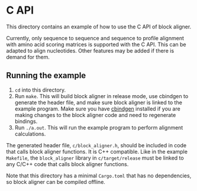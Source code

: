 # C API
This directory contains an example of how to use the C API of block aligner.

Currently, only sequence to sequence and sequence to profile alignment with
amino acid scoring matrices is supported with the C API. This can be adapted
to align nucleotides.
Other features may be added if there is demand for them.

## Running the example
1. `cd` into this directory.
2. Run `make`. This will build block aligner in release mode, use cbindgen
to generate the header file, and make sure block aligner is linked to the
example program. Make sure you have [cbindgen](https://github.com/eqrion/cbindgen) installed
if you are making changes to the block aligner code and need to regenerate bindings.
3. Run `./a.out`. This will run the example program to perform alignment
calculations.

The generated header file, `c/block_aligner.h`, should be included in
code that calls block aligner functions. It is C++ compatible.
Like in the example `Makefile`, the `block_aligner` library in `c/target/release`
must be linked to any C/C++ code that calls block aligner functions.

Note that this directory has a minimal `Cargo.toml` that has no dependencies, so
block aligner can be compiled offline.
